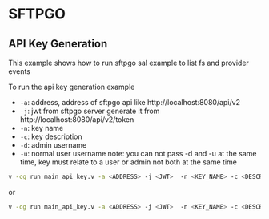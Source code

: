 # SFTPGO

## API Key Generation

This example shows how to run sftpgo sal example to list fs and provider events

To run the api key generation example

- `-a`: address, address of sftpgo api like http://localhost:8080/api/v2
- `-j`: jwt from sftpgo server generate it from http://localhost:8080/api/v2/token
- `-n`: key name
- `-c`: key description
- `-d`: admin username
- `-u`: normal user username
  note: you can not pass -d and -u at the same time, key must relate to a user or admin not both at the same time

```sh
v -cg run main_api_key.v -a <ADDRESS> -j <JWT>  -n <KEY_NAME> -c <DESCRIPTION> -d <ADMIN>
```

or

```sh
v -cg run main_api_key.v -a <ADDRESS> -j <JWT>  -n <KEY_NAME> -c <DESCRIPTION> -u <USER>
```
